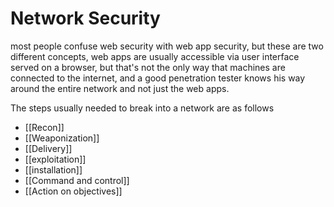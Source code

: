 # Network Security
most people confuse web security with web app security, but these are two different concepts, web apps are usually accessible via user interface served on a browser, but that's not the only way that machines are connected to the internet, and a good penetration tester knows his way around the entire network and not just the web apps.

The steps usually needed to break into a network are as follows
- [[Recon]]
- [[Weaponization]]
- [[Delivery]]
- [[exploitation]]
- [[installation]]
- [[Command and control]]
- [[Action on objectives]]